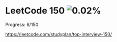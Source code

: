 # LeetCode 150 ![0.02%](https://progress-bar.dev/0)
Progress: 6/150 

https://leetcode.com/studyplan/top-interview-150/


